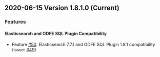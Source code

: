 ## 2020-06-15 Version 1.8.1.0 (Current)

### Features
#### Elasticsearch and ODFE SQL Plugin Compatibility
* Feature [#50](https://github.com/opendistro-for-elasticsearch/sql-cli/pull/50): Elasticsearch 7.7.1 and ODFE SQL Plugin 1.8.1 compatibility (issue: [#49](https://github.com/opendistro-for-elasticsearch/sql-cli/issues/49))
